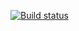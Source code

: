 [![Build status](https://ci.appveyor.com/api/projects/status/yrn7egepkha6sqpm?svg=true)](https://ci.appveyor.com/project/alexreshetnikova/debitcard)
